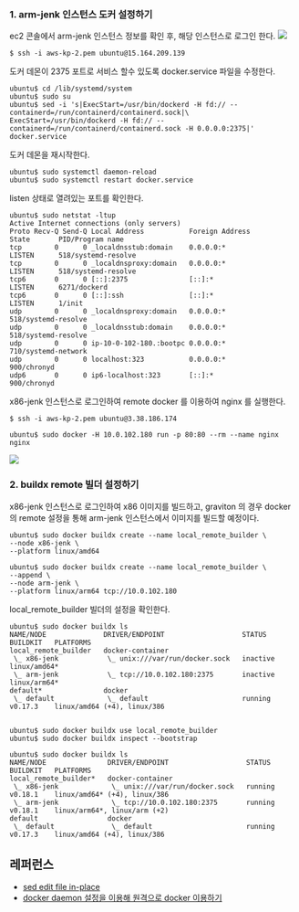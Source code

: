 ### 1. arm-jenk 인스턴스 도커 설정하기 ###

ec2 콘솔에서 arm-jenk 인스턴스 정보를 확인 후, 해당 인스턴스로 로그인 한다.
![](https://github.com/gnosia93/eks-grv-mig/blob/main/tutorial/images/ec2-4.png)
```
$ ssh -i aws-kp-2.pem ubuntu@15.164.209.139
```

도커 데몬이 2375 포트로 서비스 할수 있도록 docker.service 파일을 수정한다. 
```
ubuntu$ cd /lib/systemd/system
ubuntu$ sudo su
ubuntu$ sed -i 's|ExecStart=/usr/bin/dockerd -H fd:// --containerd=/run/containerd/containerd.sock|\
ExecStart=/usr/bin/dockerd -H fd:// --containerd=/run/containerd/containerd.sock -H 0.0.0.0:2375|' docker.service
```

도커 데몬을 재시작한다. 
```
ubuntu$ sudo systemctl daemon-reload
ubuntu$ sudo systemctl restart docker.service
```

listen 상태로 열려있는 포트를 확인한다. 
```
ubuntu$ sudo netstat -ltup
Active Internet connections (only servers)
Proto Recv-Q Send-Q Local Address           Foreign Address         State       PID/Program name
tcp        0      0 _localdnsstub:domain    0.0.0.0:*               LISTEN      518/systemd-resolve
tcp        0      0 _localdnsproxy:domain   0.0.0.0:*               LISTEN      518/systemd-resolve
tcp6       0      0 [::]:2375               [::]:*                  LISTEN      6271/dockerd
tcp6       0      0 [::]:ssh                [::]:*                  LISTEN      1/init
udp        0      0 _localdnsproxy:domain   0.0.0.0:*                           518/systemd-resolve
udp        0      0 _localdnsstub:domain    0.0.0.0:*                           518/systemd-resolve
udp        0      0 ip-10-0-102-180.:bootpc 0.0.0.0:*                           710/systemd-network
udp        0      0 localhost:323           0.0.0.0:*                           900/chronyd
udp6       0      0 ip6-localhost:323       [::]:*                              900/chronyd
```

x86-jenk 인스턴스로 로그인하여 remote docker 를 이용하여 nginx 를 실행한다. 
```
$ ssh -i aws-kp-2.pem ubuntu@3.38.186.174

ubuntu$ sudo docker -H 10.0.102.180 run -p 80:80 --rm --name nginx nginx
```
![](https://github.com/gnosia93/eks-grv-mig/blob/main/tutorial/images/docker-remote-1.png)


### 2. buildx remote 빌더 설정하기 ###

x86-jenk 인스턴스로 로그인하여 x86 이미지를 빌드하고, graviton 의 경우 docker의 remote 설정을 통해 arm-jenk 인스턴스에서 이미지를 빌드할 예정이다.   
```
ubuntu$ sudo docker buildx create --name local_remote_builder \
--node x86-jenk \
--platform linux/amd64

ubuntu$ sudo docker buildx create --name local_remote_builder \
--append \
--node arm-jenk \
--platform linux/arm64 tcp://10.0.102.180
```

local_remote_builder 빌더의 설정을 확인한다. 
```
ubuntu$ sudo docker buildx ls
NAME/NODE              DRIVER/ENDPOINT                   STATUS     BUILDKIT   PLATFORMS
local_remote_builder   docker-container
 \_ x86-jenk            \_ unix:///var/run/docker.sock   inactive              linux/amd64*
 \_ arm-jenk            \_ tcp://10.0.102.180:2375       inactive              linux/arm64*
default*               docker
 \_ default             \_ default                       running    v0.17.3    linux/amd64 (+4), linux/386


ubuntu$ sudo docker buildx use local_remote_builder
ubuntu$ sudo docker buildx inspect --bootstrap

ubuntu$ sudo docker buildx ls
NAME/NODE               DRIVER/ENDPOINT                   STATUS    BUILDKIT   PLATFORMS
local_remote_builder*   docker-container
 \_ x86-jenk             \_ unix:///var/run/docker.sock   running   v0.18.1    linux/amd64* (+4), linux/386
 \_ arm-jenk             \_ tcp://10.0.102.180:2375       running   v0.18.1    linux/arm64*, linux/arm (+2)
default                 docker
 \_ default              \_ default                       running   v0.17.3    linux/amd64 (+4), linux/386
```



## 레퍼런스 ##

* [sed edit file in-place](https://stackoverflow.com/questions/12696125/sed-edit-file-in-place)
* [docker daemon 설정을 이용해 원격으로 docker 이용하기](https://senticoding.tistory.com/94)
